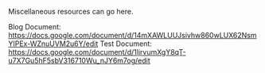 Miscellaneous resources can go here.

Blog Document: https://docs.google.com/document/d/14mXAWLUUJsivhw860wLUX62NsmYIPEx-WZnuUVM2u6Y/edit
Test Document: https://docs.google.com/document/d/1ljrvumXgY8qT-u7X7Gu5hF5sbV316710Wu_nJY6m7og/edit
